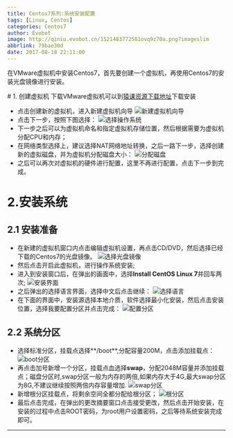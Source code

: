 ```yaml
---
title: Centos7系列:系统安装配置
tags: [Linux, Centos]
categories: Centos7
author: Evobot
image: http://qiniu.evobot.cn/1521483772581ovq9z70a.png?imageslim
abbrlink: 79bae30d
date: 2017-08-18 22:11:00
---
```

在VMware虚拟机中安装Centos7，首先要创建一个虚拟机，再使用Centos7的安装光盘镜像进行安装。
<!-- more -->
# 1. 创建虚拟机
下载VMware虚拟机可以到[猿课资源下载地址](http://r.aminglinux.com)下载安装
- 点击创建新的虚拟机，进入新建虚拟机向导
![新建虚拟机向导](http://qiniu.evobot.cn/1521483772581ovq9z70a.png?imageslim)
- 点击下一步，按照下图选择：
![选择操作系统](http://qiniu.evobot.cn/1521483882928d57huceg.png?imageslim)
- 下一步之后可以为虚拟机命名和指定虚拟机存储位置，然后根据需要为虚拟机分配CPU和内存；
- 在网络类型选择上，建议选择NAT网络地址转换，之后一路下一步，选择创建新的虚拟磁盘，并为虚拟机分配磁盘大小：
![分配磁盘](http://qiniu.evobot.cn/1521484161120xv8g8slh.png?imageslim)
- 之后可以再次对虚拟机的硬件进行配置，这里不再进行配置，点击下一步到完成。
# 2.安装系统
## 2.1 安装准备
- 在新建的虚拟机窗口内点击编辑虚拟机设置，再点击CD/DVD，然后选择已经下载的Centos7的光盘镜像。
![选择光盘镜像](http://qiniu.evobot.cn/1521484660545p3c3lret.png?imageslim)
- 然后点击开启此虚拟机，进行操作系统安装;
- 进入到安装窗口后，在弹出的画面中，选择**Install CentOS Linux 7**并回车两次;
![安装界面](http://qiniu.evobot.cn/1521484814296webaenyu.png?imageslim)
- 之后弹出的选择语言界面，选择中文后点击继续：
![选择语言](http://qiniu.evobot.cn/1521485023345lpdog8f2.png?imageslim)
- 在下面的界面中，安装源选择本地介质，软件选择最小化安装，然后点击安装位置，选择我要配置分区并点击完成：
![配置分区](http://qiniu.evobot.cn/1521485274469dyyh8af6.png?imageslim)
## 2.2 系统分区
- 选择标准分区，挂载点选择**/boot**,分配容量200M，点击添加挂载点：
![boot分区](http://qiniu.evobot.cn/15214855901880dtt7vj5.png?imageslim)
- 再点击加号新增一个分区，挂载点血选择**swap**，分配2048M容量并添加挂载点；磁盘分区时,swap分区一般为内存的两倍,如果内存大于4G,最大swap分区为8G,不建议继续按照两倍内存容量增加.
![swap分区](http://qiniu.evobot.cn/1521485815266oe8jxf63.png?imageslim)
- 新增根分区挂载点，将剩余空间全都分配给根分区；
![根分区](http://qiniu.evobot.cn/1521485944458djss9n9e.png?imageslim)
- 最后点击完成，在弹出的更改摘要窗口点击接受更改，然后点击开始安装，在安装的过程中点击ROOT密码，为root用户设置密码，之后等待系统安装完成即可。
---
